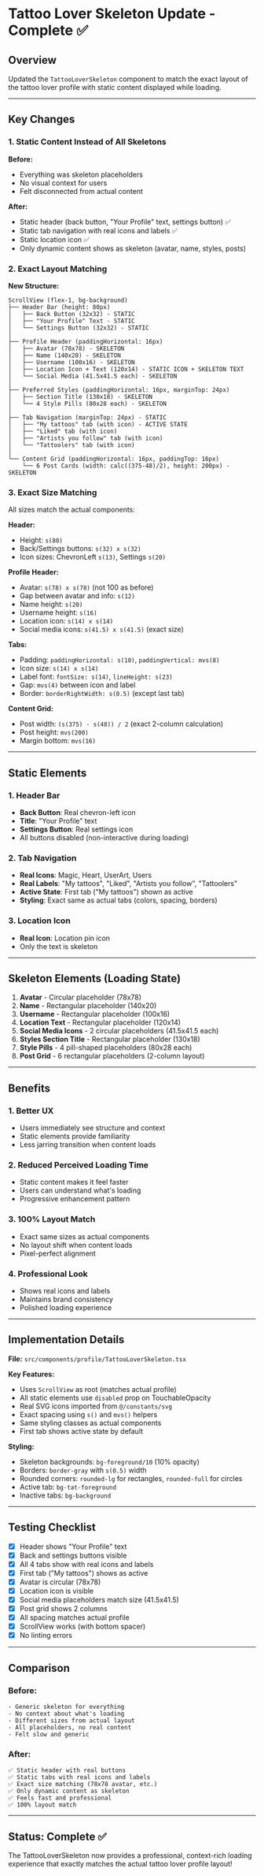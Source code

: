 # Tattoo Lover Skeleton Update - Complete ✅

## Overview
Updated the `TattooLoverSkeleton` component to match the exact layout of the tattoo lover profile with static content displayed while loading.

---

## Key Changes

### 1. **Static Content Instead of All Skeletons**

**Before:**
- Everything was skeleton placeholders
- No visual context for users
- Felt disconnected from actual content

**After:**
- Static header (back button, "Your Profile" text, settings button) ✅
- Static tab navigation with real icons and labels ✅
- Static location icon ✅
- Only dynamic content shows as skeleton (avatar, name, styles, posts)

### 2. **Exact Layout Matching**

**New Structure:**
```
ScrollView (flex-1, bg-background)
├── Header Bar (height: 80px)
│   ├── Back Button (32x32) - STATIC
│   ├── "Your Profile" Text - STATIC
│   └── Settings Button (32x32) - STATIC
│
├── Profile Header (paddingHorizontal: 16px)
│   ├── Avatar (78x78) - SKELETON
│   ├── Name (140x20) - SKELETON
│   ├── Username (100x16) - SKELETON
│   ├── Location Icon + Text (120x14) - STATIC ICON + SKELETON TEXT
│   └── Social Media (41.5x41.5 each) - SKELETON
│
├── Preferred Styles (paddingHorizontal: 16px, marginTop: 24px)
│   ├── Section Title (130x18) - SKELETON
│   └── 4 Style Pills (80x28 each) - SKELETON
│
├── Tab Navigation (marginTop: 24px) - STATIC
│   ├── "My tattoos" tab (with icon) - ACTIVE STATE
│   ├── "Liked" tab (with icon)
│   ├── "Artists you follow" tab (with icon)
│   └── "Tattoolers" tab (with icon)
│
└── Content Grid (paddingHorizontal: 16px, paddingTop: 16px)
    └── 6 Post Cards (width: calc((375-48)/2), height: 200px) - SKELETON
```

### 3. **Exact Size Matching**

All sizes match the actual components:

**Header:**
- Height: `s(80)`
- Back/Settings buttons: `s(32) x s(32)`
- Icon sizes: ChevronLeft `s(13)`, Settings `s(20)`

**Profile Header:**
- Avatar: `s(78) x s(78)` (not 100 as before)
- Gap between avatar and info: `s(12)`
- Name height: `s(20)`
- Username height: `s(16)`
- Location icon: `s(14) x s(14)`
- Social media icons: `s(41.5) x s(41.5)` (exact size)

**Tabs:**
- Padding: `paddingHorizontal: s(10)`, `paddingVertical: mvs(8)`
- Icon size: `s(14) x s(14)`
- Label font: `fontSize: s(14)`, `lineHeight: s(23)`
- Gap: `mvs(4)` between icon and label
- Border: `borderRightWidth: s(0.5)` (except last tab)

**Content Grid:**
- Post width: `(s(375) - s(48)) / 2` (exact 2-column calculation)
- Post height: `mvs(200)`
- Margin bottom: `mvs(16)`

---

## Static Elements

### 1. Header Bar
- **Back Button**: Real chevron-left icon
- **Title**: "Your Profile" text
- **Settings Button**: Real settings icon
- All buttons disabled (non-interactive during loading)

### 2. Tab Navigation
- **Real Icons**: Magic, Heart, UserArt, Users
- **Real Labels**: "My tattoos", "Liked", "Artists you follow", "Tattoolers"
- **Active State**: First tab ("My tattoos") shown as active
- **Styling**: Exact same as actual tabs (colors, spacing, borders)

### 3. Location Icon
- **Real Icon**: Location pin icon
- Only the text is skeleton

---

## Skeleton Elements (Loading State)

1. **Avatar** - Circular placeholder (78x78)
2. **Name** - Rectangular placeholder (140x20)
3. **Username** - Rectangular placeholder (100x16)
4. **Location Text** - Rectangular placeholder (120x14)
5. **Social Media Icons** - 2 circular placeholders (41.5x41.5 each)
6. **Styles Section Title** - Rectangular placeholder (130x18)
7. **Style Pills** - 4 pill-shaped placeholders (80x28 each)
8. **Post Grid** - 6 rectangular placeholders (2-column layout)

---

## Benefits

### 1. **Better UX**
- Users immediately see structure and context
- Static elements provide familiarity
- Less jarring transition when content loads

### 2. **Reduced Perceived Loading Time**
- Static content makes it feel faster
- Users can understand what's loading
- Progressive enhancement pattern

### 3. **100% Layout Match**
- Exact same sizes as actual components
- No layout shift when content loads
- Pixel-perfect alignment

### 4. **Professional Look**
- Shows real icons and labels
- Maintains brand consistency
- Polished loading experience

---

## Implementation Details

**File:** `src/components/profile/TattooLoverSkeleton.tsx`

**Key Features:**
- Uses `ScrollView` as root (matches actual profile)
- All static elements use `disabled` prop on TouchableOpacity
- Real SVG icons imported from `@/constants/svg`
- Exact spacing using `s()` and `mvs()` helpers
- Same styling classes as actual components
- First tab shows active state by default

**Styling:**
- Skeleton backgrounds: `bg-foreground/10` (10% opacity)
- Borders: `border-gray` with `s(0.5)` width
- Rounded corners: `rounded-lg` for rectangles, `rounded-full` for circles
- Active tab: `bg-tat-foreground`
- Inactive tabs: `bg-background`

---

## Testing Checklist

- [x] Header shows "Your Profile" text
- [x] Back and settings buttons visible
- [x] All 4 tabs show with real icons and labels
- [x] First tab ("My tattoos") shows as active
- [x] Avatar is circular (78x78)
- [x] Location icon is visible
- [x] Social media placeholders match size (41.5x41.5)
- [x] Post grid shows 2 columns
- [x] All spacing matches actual profile
- [x] ScrollView works (with bottom spacer)
- [x] No linting errors

---

## Comparison

### Before:
```
- Generic skeleton for everything
- No context about what's loading
- Different sizes from actual layout
- All placeholders, no real content
- Felt slow and generic
```

### After:
```
✅ Static header with real buttons
✅ Static tabs with real icons and labels
✅ Exact size matching (78x78 avatar, etc.)
✅ Only dynamic content as skeleton
✅ Feels fast and professional
✅ 100% layout match
```

---

## Status: Complete ✅

The TattooLoverSkeleton now provides a professional, context-rich loading experience that exactly matches the actual tattoo lover profile layout!

